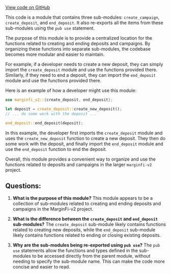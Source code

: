 [View code on GitHub](https://github.com/mrgnlabs/marginfi-v2/programs/liquidity-incentive-program/src/instructions/mod.rs)

This code is a module that contains three sub-modules: `create_campaign`, `create_deposit`, and `end_deposit`. It also re-exports all the items from these sub-modules using the `pub use` statement. 

The purpose of this module is to provide a centralized location for the functions related to creating and ending deposits and campaigns. By organizing these functions into separate sub-modules, the codebase becomes more modular and easier to maintain. 

For example, if a developer needs to create a new deposit, they can simply import the `create_deposit` module and use the functions provided there. Similarly, if they need to end a deposit, they can import the `end_deposit` module and use the functions provided there. 

Here is an example of how a developer might use this module:

```rust
use marginfi_v2::{create_deposit, end_deposit};

let deposit = create_deposit::create_new_deposit();
// ... do some work with the deposit ...

end_deposit::end_deposit(deposit);
```

In this example, the developer first imports the `create_deposit` module and uses the `create_new_deposit` function to create a new deposit. They then do some work with the deposit, and finally import the `end_deposit` module and use the `end_deposit` function to end the deposit. 

Overall, this module provides a convenient way to organize and use the functions related to deposits and campaigns in the larger `marginfi-v2` project.
## Questions: 
 1. **What is the purpose of this module?** 
    This module appears to be a collection of sub-modules related to creating and ending deposits and campaigns in the MarginFi-v2 project.

2. **What is the difference between the `create_deposit` and `end_deposit` sub-modules?**
    The `create_deposit` sub-module likely contains functions related to creating new deposits, while the `end_deposit` sub-module likely contains functions related to ending or closing existing deposits.

3. **Why are the sub-modules being re-exported using `pub use`?**
    The `pub use` statements allow the functions and types defined in the sub-modules to be accessed directly from the parent module, without needing to specify the sub-module name. This can make the code more concise and easier to read.